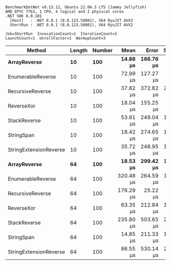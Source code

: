 ```

BenchmarkDotNet v0.13.12, Ubuntu 22.04.3 LTS (Jammy Jellyfish)
AMD EPYC 7763, 1 CPU, 4 logical and 2 physical cores
.NET SDK 8.0.101
  [Host]   : .NET 8.0.1 (8.0.123.58001), X64 RyuJIT AVX2
  ShortRun : .NET 8.0.1 (8.0.123.58001), X64 RyuJIT AVX2

Job=ShortRun  InvocationCount=1  IterationCount=3  
LaunchCount=1  UnrollFactor=1  WarmupCount=3  

```
| Method                 | Length | Number | Mean      | Error     | StdDev    | Median     | Min        | Max       | Allocated |
|----------------------- |------- |------- |----------:|----------:|----------:|-----------:|-----------:|----------:|----------:|
| **ArrayReverse**           | **10**     | **100**    |  **14.88 μs** | **166.76 μs** |  **9.141 μs** |  **11.592 μs** |   **7.835 μs** |  **25.21 μs** |  **10.09 KB** |
| EnumerableReverse      | 10     | 100    |  72.99 μs | 127.27 μs |  6.976 μs |  71.234 μs |  67.067 μs |  80.68 μs |  25.72 KB |
| RecursiveReverse       | 10     | 100    |  37.82 μs | 372.82 μs | 20.435 μs |  26.289 μs |  25.757 μs |  61.41 μs |  56.97 KB |
| ReverseXor             | 10     | 100    |  18.04 μs | 155.25 μs |  8.510 μs |  15.548 μs |  11.060 μs |  27.52 μs |  10.09 KB |
| StackReverse           | 10     | 100    |  53.81 μs | 249.04 μs | 13.650 μs |  46.172 μs |  45.681 μs |  69.57 μs |  31.19 KB |
| StringSpan             | 10     | 100    |  18.42 μs | 274.65 μs | 15.055 μs |  10.048 μs |   9.407 μs |  35.80 μs |   5.41 KB |
| StringExtensionReverse | 10     | 100    |  35.72 μs | 248.95 μs | 13.646 μs |  28.483 μs |  27.210 μs |  51.46 μs |  28.84 KB |
| **ArrayReverse**           | **64**     | **100**    |  **18.53 μs** | **299.42 μs** | **16.412 μs** |   **9.438 μs** |   **8.667 μs** |  **37.47 μs** |  **30.41 KB** |
| EnumerableReverse      | 64     | 100    | 320.48 μs | 264.59 μs | 14.503 μs | 318.456 μs | 307.094 μs | 335.89 μs |  59.31 KB |
| RecursiveReverse       | 64     | 100    | 176.29 μs |  25.22 μs |  1.383 μs | 176.520 μs | 174.806 μs | 177.54 μs | 710.88 KB |
| ReverseXor             | 64     | 100    |  63.35 μs | 212.84 μs | 11.667 μs |  61.544 μs |  52.689 μs |  75.81 μs |  30.41 KB |
| StackReverse           | 64     | 100    | 235.80 μs | 503.65 μs | 27.607 μs | 235.760 μs | 208.219 μs | 263.43 μs |  88.22 KB |
| StringSpan             | 64     | 100    |  14.85 μs | 211.33 μs | 11.584 μs |   8.280 μs |   8.049 μs |  28.23 μs |  15.56 KB |
| StringExtensionReverse | 64     | 100    |  86.55 μs | 530.14 μs | 29.059 μs |  70.232 μs |  69.310 μs | 120.10 μs |  68.69 KB |
